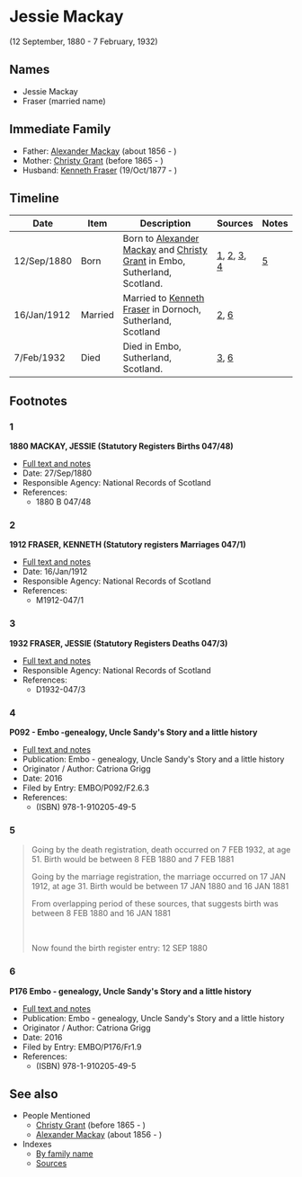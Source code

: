 ﻿---
layout: person
subject_key: i32677248
permalink: /people/i32677248
---

# Jessie Mackay
(12 September, 1880 - 7 February, 1932)

## Names

* Jessie Mackay
* Fraser (married name)

## Immediate Family

* Father: [Alexander Mackay](./@24272756@-alexander-mackay-b1856-d.md) (about 1856 - )
* Mother: [Christy Grant](./@94200830@-christy-grant-b1865-d.md) (before 1865 - )
* Husband: [Kenneth Fraser](./@91376191@-kenneth-fraser-b1877-10-19-d.md) (19/Oct/1877 - )

## Timeline

Date | Item | Description | Sources | Notes
---|---|---|---|---
12/Sep/1880 | Born | Born to [Alexander Mackay](./@24272756@-alexander-mackay-b1856-d.md) and [Christy Grant](./@94200830@-christy-grant-b1865-d.md) in Embo, Sutherland, Scotland. | [1](#1), [2](#2), [3](#3), [4](#4) | [5](#5)
16/Jan/1912 | Married | Married to [Kenneth Fraser](./@91376191@-kenneth-fraser-b1877-10-19-d.md) in Dornoch, Sutherland, Scotland | [2](#2), [6](#6) | 
7/Feb/1932 | Died | Died in Embo, Sutherland, Scotland. | [3](#3), [6](#6) | 

## Footnotes

### 1

**1880 MACKAY, JESSIE (Statutory Registers Births 047/48)**

* [Full text and notes](../sources/@16401912@-1880-mackay,-jessie-statutory-registers-births-047-48-.md)
* Date: 27/Sep/1880
* Responsible Agency: National Records of Scotland
* References: 
  * 1880 B 047/48

### 2

**1912 FRASER, KENNETH (Statutory registers Marriages 047/1)**

* [Full text and notes](../sources/@36614354@-1912-fraser,-kenneth-statutory-registers-marriages-047-1-.md)
* Date: 16/Jan/1912
* Responsible Agency: National Records of Scotland
* References: 
  * M1912-047/1

### 3

**1932 FRASER, JESSIE (Statutory Registers Deaths 047/3)**

* [Full text and notes](../sources/@43680368@-1932-fraser,-jessie-statutory-registers-deaths-047-3-.md)
* Responsible Agency: National Records of Scotland
* References: 
  * D1932-047/3

### 4

**P092 - Embo -genealogy, Uncle Sandy's Story and a little history**

* [Full text and notes](../sources/@21490227@-p092-embo-genealogy,-uncle-sandy's-story-and-a-little-history.md)
* Publication: Embo - genealogy, Uncle Sandy's Story and a little history
* Originator / Author: Catriona Grigg
* Date: 2016
* Filed by Entry: EMBO/P092/F2.6.3
* References: 
  * (ISBN) 978-1-910205-49-5

### 5

> Going by the death registration, death occurred on 7 FEB 1932, at age 51. Birth would be between 8 FEB 1880 and 7 FEB 1881
>
> Going by the marriage registration, the marriage occurred on 17 JAN 1912, at age 31. Birth would be between 17 JAN 1880 and 16 JAN 1881
>
> From overlapping period of these sources, that suggests birth was between 8 FEB 1880 and 16 JAN 1881
>
> <br/>
>
> Now found the birth register entry: 12 SEP 1880
>


### 6

**P176 Embo - genealogy, Uncle Sandy's Story and a little history**

* [Full text and notes](../sources/@93618561@-p176-embo-genealogy,-uncle-sandy's-story-and-a-little-history.md)
* Publication: Embo - genealogy, Uncle Sandy's Story and a little history
* Originator / Author: Catriona Grigg
* Date: 2016
* Filed by Entry: EMBO/P176/Fr1.9
* References: 
  * (ISBN) 978-1-910205-49-5


## See also

- People Mentioned
  - [Christy Grant](./@94200830@-christy-grant-b1865-d.md) (before 1865 - )
  - [Alexander Mackay](./@24272756@-alexander-mackay-b1856-d.md) (about 1856 - )
- Indexes
  - [By family name](../index-by-family-name.md)
  - [Sources](../index-of-sources-by-title.md)
